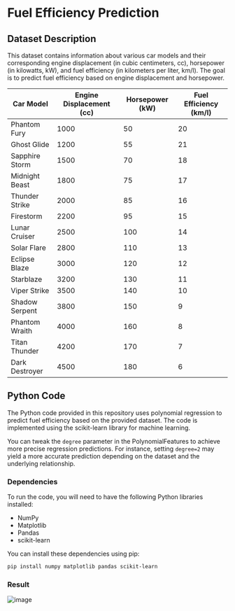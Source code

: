 # Fuel Efficiency Prediction

## Dataset Description

This dataset contains information about various car models and their corresponding engine displacement (in cubic centimeters, cc), horsepower (in kilowatts, kW), and fuel efficiency (in kilometers per liter, km/l). The goal is to predict fuel efficiency based on engine displacement and horsepower.

| Car Model       | Engine Displacement (cc) | Horsepower (kW) | Fuel Efficiency (km/l) |
| --------------- | ------------------------- | --------------- | ------------------------ |
| Phantom Fury    | 1000                     | 50              | 20                      |
| Ghost Glide     | 1200                     | 55              | 21                      |
| Sapphire Storm  | 1500                     | 70              | 18                      |
| Midnight Beast  | 1800                     | 75              | 17                      |
| Thunder Strike  | 2000                     | 85              | 16                      |
| Firestorm       | 2200                     | 95              | 15                      |
| Lunar Cruiser   | 2500                     | 100             | 14                      |
| Solar Flare     | 2800                     | 110             | 13                      |
| Eclipse Blaze   | 3000                     | 120             | 12                      |
| Starblaze       | 3200                     | 130             | 11                      |
| Viper Strike    | 3500                     | 140             | 10                      |
| Shadow Serpent  | 3800                     | 150             | 9                       |
| Phantom Wraith  | 4000                     | 160             | 8                       |
| Titan Thunder   | 4200                     | 170             | 7                       |
| Dark Destroyer  | 4500                     | 180             | 6                       |

## Python Code

The Python code provided in this repository uses polynomial regression to predict fuel efficiency based on the provided dataset. The code is implemented using the scikit-learn library for machine learning.

You can tweak the `degree` parameter in the PolynomialFeatures to achieve more precise regression predictions. For instance, setting `degree=2` may yield a more accurate prediction depending on the dataset and the underlying relationship.

### Dependencies

To run the code, you will need to have the following Python libraries installed:

- NumPy
- Matplotlib
- Pandas
- scikit-learn

You can install these dependencies using pip:

```bash
pip install numpy matplotlib pandas scikit-learn
```

### Result

![image](https://github.com/krtkn-sky/poly-LR/assets/121655285/47271d9d-4026-4170-8a11-f732707b47d3)
